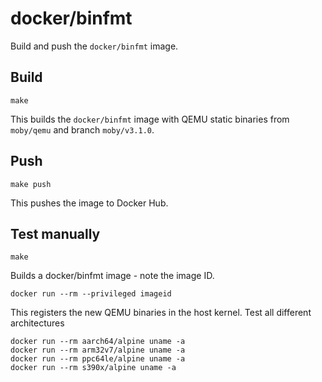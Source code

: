 # docker/binfmt 

Build and push the `docker/binfmt` image.

## Build

    make

This builds the `docker/binfmt` image with QEMU static binaries from `moby/qemu`
and branch `moby/v3.1.0`.

## Push

    make push

This pushes the image to Docker Hub.

## Test manually

    make

Builds a docker/binfmt image - note the image ID.

    docker run --rm --privileged imageid

This registers the new QEMU binaries in the host kernel. Test all different architectures

    docker run --rm aarch64/alpine uname -a
    docker run --rm arm32v7/alpine uname -a
    docker run --rm ppc64le/alpine uname -a
    docker run --rm s390x/alpine uname -a
